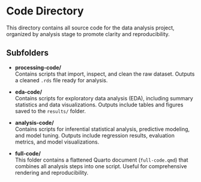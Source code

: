 # Code Directory

This directory contains all source code for the data analysis project, organized by analysis stage to promote clarity and reproducibility.

## Subfolders

-   **processing-code/**\
    Contains scripts that import, inspect, and clean the raw dataset. Outputs a cleaned `.rds` file ready for analysis.

-   **eda-code/**\
    Contains scripts for exploratory data analysis (EDA), including summary statistics and data visualizations. Outputs include tables and figures saved to the `results/` folder.

-   **analysis-code/**\
    Contains scripts for inferential statistical analysis, predictive modeling, and model tuning. Outputs include regression results, evaluation metrics, and model visualizations.

-   **full-code/**\
    This folder contains a flattened Quarto document (`full-code.qmd`) that combines all analysis steps into one script. Useful for comprehensive rendering and reproducibility.
